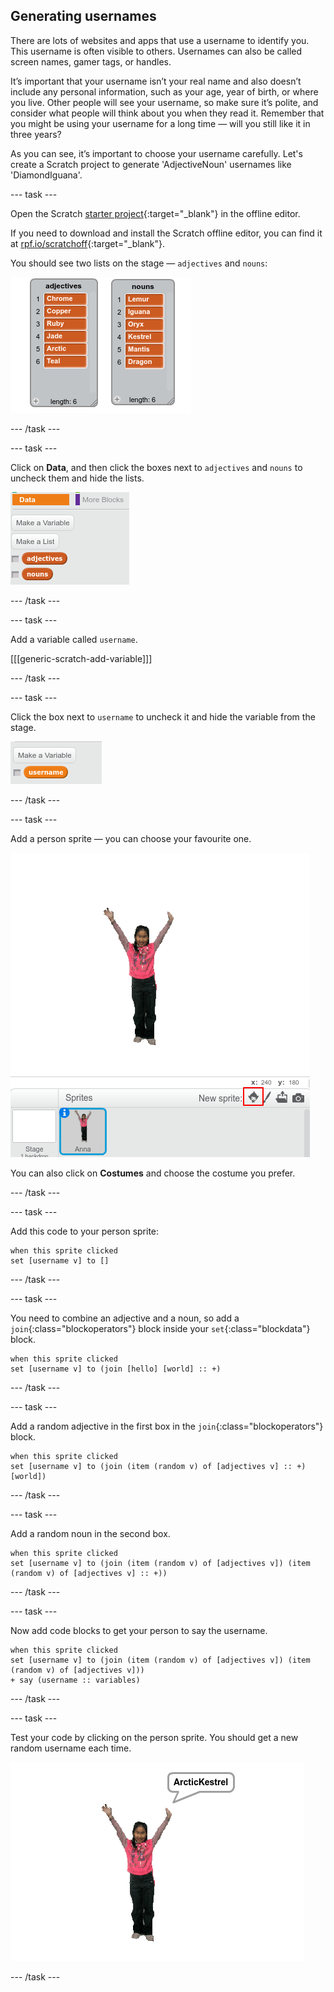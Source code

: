 ## Generating usernames

There are lots of websites and apps that use a username to identify you. This username is often visible to others. Usernames can also be called screen names, gamer tags, or handles. 

It’s important that your username isn’t your real name and also doesn’t include any personal information, such as your age, year of birth, or where you live. Other people will see your username, so make sure it’s polite, and consider what people will think about you when they read it. Remember that you might be using your username for a long time — will you still like it in three years? 

As you can see, it’s important to choose your username carefully. Let's create a Scratch project to generate 'AdjectiveNoun' usernames like 'DiamondIguana'. 

--- task ---

Open the Scratch [starter project](http://rpf.io/p/en/username-generator-scratch2-go){:target="_blank"} in the offline editor.

If you need to download and install the Scratch offline editor, you can find it at [rpf.io/scratchoff](http://rpf.io/scratchoff){:target="_blank"}.

You should see two lists on the stage — `adjectives` and `nouns`:

![lists with adjectices and nouns](images/usernames-lists.png)

--- /task ---

--- task ---

Click on **Data**, and then click the boxes next to `adjectives` and `nouns` to uncheck them and hide the lists.

![adjectives and nouns variables](images/usernames-hide.png)

--- /task ---

--- task ---

Add a variable called `username`.

[[[generic-scratch-add-variable]]]

--- /task ---

--- task ---

Click the box next to `username` to uncheck it and hide the variable from the stage.

![username variable](images/usernames-hide-variable.png)

--- /task ---

--- task ---

Add a person sprite — you can choose your favourite one. 

![a person sprite](images/usernames-person.png)

You can also click on **Costumes** and choose the costume you prefer.

--- /task ---

--- task ---

Add this code to your person sprite:

```blocks
when this sprite clicked
set [username v] to []
```

--- /task ---

--- task ---

You need to combine an adjective and a noun, so add a `join`{:class="blockoperators"} block inside your `set`{:class="blockdata"} block.

```blocks
when this sprite clicked
set [username v] to (join [hello] [world] :: +)
```

--- /task ---

--- task ---

Add a random adjective in the first box in the `join`{:class="blockoperators"} block.

```blocks
when this sprite clicked
set [username v] to (join (item (random v) of [adjectives v] :: +) [world])
```

--- /task ---

--- task ---

Add a random noun in the second box.

```blocks
when this sprite clicked
set [username v] to (join (item (random v) of [adjectives v]) (item (random v) of [adjectives v] :: +))
```

--- /task ---

--- task ---

Now add code blocks to get your person to say the username.

```blocks
when this sprite clicked
set [username v] to (join (item (random v) of [adjectives v]) (item (random v) of [adjectives v]))
+ say (username :: variables)
```

--- /task ---

--- task ---

Test your code by clicking on the person sprite. You should get a new random username each time. 

![person sprite saying Arctic Kestrel](images/usernames-click.png)

--- /task ---
